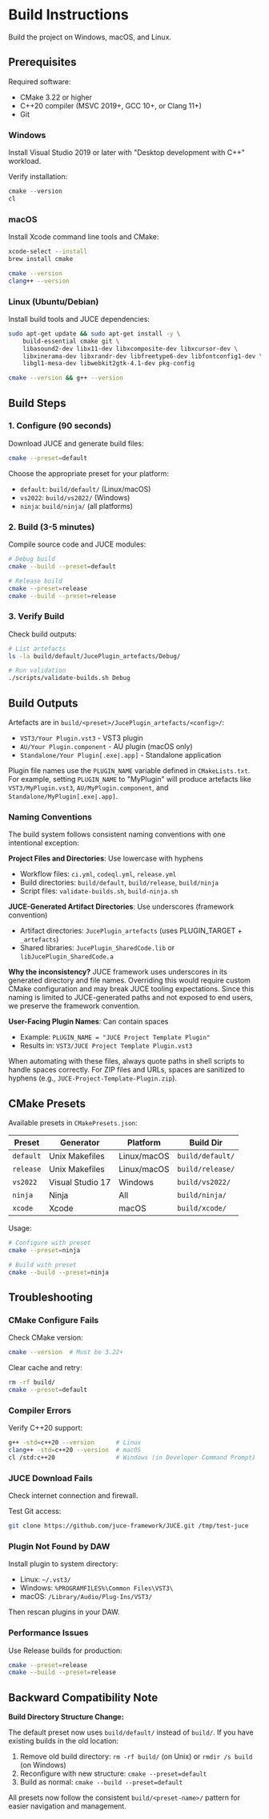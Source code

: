 # Build Instructions

Build the project on Windows, macOS, and Linux.

## Prerequisites

Required software:

- CMake 3.22 or higher
- C++20 compiler (MSVC 2019+, GCC 10+, or Clang 11+)
- Git

### Windows

Install Visual Studio 2019 or later with "Desktop development with C++" workload.

Verify installation:

```powershell
cmake --version
cl
```

### macOS

Install Xcode command line tools and CMake:

```bash
xcode-select --install
brew install cmake

cmake --version
clang++ --version
```

### Linux (Ubuntu/Debian)

Install build tools and JUCE dependencies:

```bash
sudo apt-get update && sudo apt-get install -y \
    build-essential cmake git \
    libasound2-dev libx11-dev libxcomposite-dev libxcursor-dev \
    libxinerama-dev libxrandr-dev libfreetype6-dev libfontconfig1-dev \
    libgl1-mesa-dev libwebkit2gtk-4.1-dev pkg-config

cmake --version && g++ --version
```

## Build Steps

### 1. Configure (90 seconds)

Download JUCE and generate build files:

```bash
cmake --preset=default
```

Choose the appropriate preset for your platform:

- `default`: `build/default/` (Linux/macOS)
- `vs2022`: `build/vs2022/` (Windows)
- `ninja`: `build/ninja/` (all platforms)

### 2. Build (3-5 minutes)

Compile source code and JUCE modules:

```bash
# Debug build
cmake --build --preset=default

# Release build
cmake --preset=release
cmake --build --preset=release
```

### 3. Verify Build

Check build outputs:

```bash
# List artefacts
ls -la build/default/JucePlugin_artefacts/Debug/

# Run validation
./scripts/validate-builds.sh Debug
```

## Build Outputs

Artefacts are in `build/<preset>/JucePlugin_artefacts/<config>/`:

- `VST3/Your Plugin.vst3` - VST3 plugin
- `AU/Your Plugin.component` - AU plugin (macOS only)
- `Standalone/Your Plugin[.exe|.app]` - Standalone application

Plugin file names use the `PLUGIN_NAME` variable defined in `CMakeLists.txt`. For example, setting
`PLUGIN_NAME` to "MyPlugin" will produce artefacts like `VST3/MyPlugin.vst3`,
`AU/MyPlugin.component`, and `Standalone/MyPlugin[.exe|.app]`.

### Naming Conventions

The build system follows consistent naming conventions with one intentional exception:

**Project Files and Directories**: Use lowercase with hyphens

- Workflow files: `ci.yml`, `codeql.yml`, `release.yml`
- Build directories: `build/default`, `build/release`, `build/ninja`
- Script files: `validate-builds.sh`, `build-ninja.sh`

**JUCE-Generated Artifact Directories**: Use underscores (framework convention)

- Artifact directories: `JucePlugin_artefacts` (uses PLUGIN_TARGET + `_artefacts`)
- Shared libraries: `JucePlugin_SharedCode.lib` or `libJucePlugin_SharedCode.a`

**Why the inconsistency?** JUCE framework uses underscores in its generated directory and file
names. Overriding this would require custom CMake configuration and may break JUCE tooling
expectations. Since this naming is limited to JUCE-generated paths and not exposed to end users,
we preserve the framework convention.

**User-Facing Plugin Names**: Can contain spaces

- Example: `PLUGIN_NAME = "JUCE Project Template Plugin"`
- Results in: `VST3/JUCE Project Template Plugin.vst3`

When automating with these files, always quote paths in shell scripts to handle spaces correctly.
For ZIP files and URLs, spaces are sanitized to hyphens (e.g., `JUCE-Project-Template-Plugin.zip`).

## CMake Presets

Available presets in `CMakePresets.json`:

| Preset | Generator | Platform | Build Dir |
|--------|-----------|----------|-----------|
| `default` | Unix Makefiles | Linux/macOS | `build/default/` |
| `release` | Unix Makefiles | Linux/macOS | `build/release/` |
| `vs2022` | Visual Studio 17 | Windows | `build/vs2022/` |
| `ninja` | Ninja | All | `build/ninja/` |
| `xcode` | Xcode | macOS | `build/xcode/` |

Usage:

```bash
# Configure with preset
cmake --preset=ninja

# Build with preset
cmake --build --preset=ninja
```

## Troubleshooting

### CMake Configure Fails

Check CMake version:

```bash
cmake --version  # Must be 3.22+
```

Clear cache and retry:

```bash
rm -rf build/
cmake --preset=default
```

### Compiler Errors

Verify C++20 support:

```bash
g++ -std=c++20 --version      # Linux
clang++ -std=c++20 --version  # macOS
cl /std:c++20                 # Windows (in Developer Command Prompt)
```

### JUCE Download Fails

Check internet connection and firewall.

Test Git access:

```bash
git clone https://github.com/juce-framework/JUCE.git /tmp/test-juce
```

### Plugin Not Found by DAW

Install plugin to system directory:

- Linux: `~/.vst3/`
- Windows: `%PROGRAMFILES%\Common Files\VST3\`
- macOS: `/Library/Audio/Plug-Ins/VST3/`

Then rescan plugins in your DAW.

### Performance Issues

Use Release builds for production:

```bash
cmake --preset=release
cmake --build --preset=release
```

## Backward Compatibility Note

**Build Directory Structure Change:**

The default preset now uses `build/default/` instead of `build/`. If you have existing builds in the old location:

1. Remove old build directory: `rm -rf build/` (on Unix) or `rmdir /s build` (on Windows)
2. Reconfigure with new structure: `cmake --preset=default`
3. Build as normal: `cmake --build --preset=default`

All presets now follow the consistent `build/<preset-name>/` pattern for easier navigation and management.
